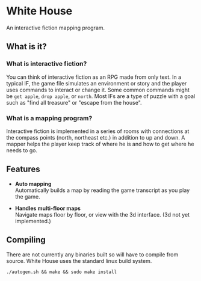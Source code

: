 # White House #
An interactive fiction mapping program.

## What is it? ##

### What is interactive fiction? ###
You can think of interactive fiction as an RPG made from only text. In a typical IF, the game file simulates an environment or story and the player uses commands to interact or change it. Some common commands might be `get apple`, `drop apple`, or `north`. Most IFs are a type of puzzle with a goal such as "find all treasure" or "escape from the house".

### What is a mapping program? ###
Interactive fiction is implemented in a series of rooms with connections at the compass points (north, northeast etc.) in addition to up and down. A mapper helps the player keep track of where he is and how to get where he needs to go.

## Features ##
* **Auto mapping**  
Automatically builds a map by reading the game transcript as you play the game.

* **Handles multi-floor maps**  
Navigate maps floor by floor, or view with the 3d interface. (3d not yet implemented.)

## Compiling ##

There are not currently any binaries built so will have to compile from source. White House uses the standard linux build system.

`./autogen.sh && make && sudo make install`